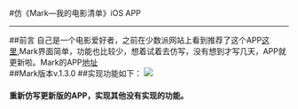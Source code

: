 
#仿《Mark—我的电影清单》iOS APP
***
##前言
自己是一个电影爱好者，之前在少数派网站上看到推荐了这个APP[这里](http://sspai.com/33065),Mark界面简单，功能也比较少，想着试着去仿写，没有想到才写几天，APP就更新啦。Mark的APP[地址](https://itunes.apple.com/cn/app/mark-wo-de-dian-ying-qing-dan/id1070986365?mt=8)   
##Mark版本v.1.3.0
##实现功能如下：
 ![](https://github.com/hakehong/Mark-v.1.3.0-/blob/master/Screenshot/3.gif)   

#### 重新仿写更新版的APP，实现其他没有实现的功能。
  
 
 
 
 



